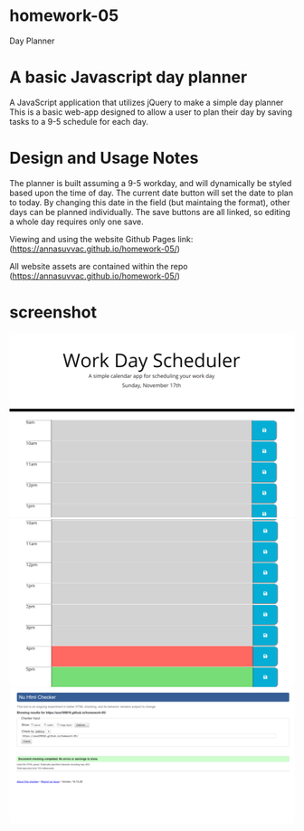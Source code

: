 # homework-05
Day Planner
# A basic Javascript day planner

A JavaScript application that utilizes jQuery to make a simple day planner
This is a basic web-app designed to allow a user to plan their day by saving tasks to a 9-5 schedule for each day.

# Design and Usage Notes
The planner is built assuming a 9-5 workday, and will dynamically be styled based upon the time of day. The current date button will set the date to plan to today. By changing this date in the field (but maintaing the format), other days can be planned individually. The save buttons are all linked, so editing a whole day requires only one save.

Viewing and using the website
Github Pages link: (https://annasuvvac.github.io/homework-05/)

All website assets are contained within the repo (https://annasuvvac.github.io/homework-05/)



# screenshot
<img src="assets/img/work.day.png">
<img src="assets/img/work.day1.png">
<img src="assets/img/validator-workday.png">
